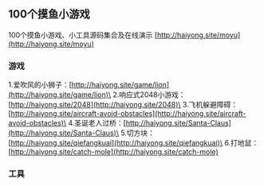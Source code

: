 ## 100个摸鱼小游戏  
100个摸鱼小游戏、小工具源码集合及在线演示
[http://haiyong.site/moyu](http://haiyong.site/moyu)

### 游戏

1.爱吹风的小狮子：[http://haiyong.site/game/lion](http://haiyong.site/game/lion)\
2.响应式2048小游戏：[http://haiyong.site/2048](http://haiyong.site/2048)\
3.飞机躲避障碍：[http://haiyong.site/aircraft-avoid-obstacles](http://haiyong.site/aircraft-avoid-obstacles)\
4.圣诞老人过桥：[http://haiyong.site/Santa-Claus](http://haiyong.site/Santa-Claus)\
5.切方块：[http://haiyong.site/qiefangkuai](http://haiyong.site/qiefangkuai)\
6.打地鼠：[http://haiyong.site/catch-mole](http://haiyong.site/catch-mole)


### 工具
